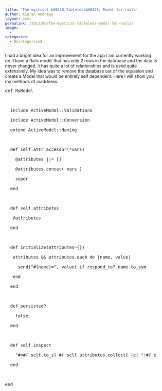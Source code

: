 ```yaml
---
title: 'The mystical &#8220;Tableless&#8221; Model for rails'
author: Kieran Andrews
layout: post
permalink: /2013/09/the-mystical-tableless-model-for-rails/
image:
  - 
categories:
  - Uncategorized
---
```

I had a bright idea for an improvement for the app I am currently working on. I have a Rails model that has only 2 rows in the database and the data is never changed, it has quite a lot of relationships and is used quite extensively. My idea was to remove the database out of the equasion and create a Model that would be entirely self dependent. Here I will show you my methods of maddness:

<pre class="rails">def MyModel



  include ActiveModel::Validations

  include ActiveModel::Conversion

  extend ActiveModel::Naming



  def self.attr_accessor(*vars)

    @attributes ||= []

    @attributes.concat( vars )

    super

  end



  def self.attributes

   @attributes

  end



  def initialize(attributes={})

   attributes &#038;&#038; attributes.each do |name, value|

     send("#{name}=", value) if respond_to? name.to_sym

   end

  end



  def persisted?

    false

  end



  def self.inspect

    "#&lt;#{ self.to_s} #{ self.attributes.collect{ |e| ":#{ e }" }.join(', ') }>"

  end



end

</pre>